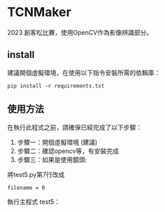 # TCNMaker
2023 創客松比賽，使用OpenCV作為影像辨識部分。

## install
建議開個虛擬環境，在使用以下指令安裝所需的依賴庫：
```
pip install -r requirements.txt
```

## 使用方法
在執行此程式之前，請確保已經完成了以下步驟：

1. 步驟一：開個虛擬環境 (建議)
2. 步驟二：確認opencv等，有安裝完成
3. 步驟三：如果是使用鏡頭:

將test5.py第7行改成

```
filename = 0
```

執行主程式 test5：


